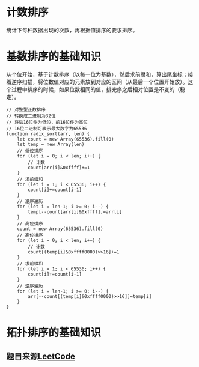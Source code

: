 # 计数排序
统计下每种数据出现的次数，再根据值排序的要求排序。
# 基数排序的基础知识
从个位开始，基于计数排序（以每一位为基数），然后求前缀和，算出尾坐标；接着逆序扫描，将位数值对应的元素放到对应的区间（从最后一个位置开始放）。这个过程中排序的时候，如果位数相同的值，排完序之后相对位置是不变的（稳定）。
```
// 对整型正数排序
// 转换成二进制为32位
// 将后16位作为低位，前16位作为高位
// 16位二进制可表示最大数字为65536
function radix_sort(arr, len) {
    let count = new Array(65536).fill(0)
    let temp = new Array(len)
    // 低位排序
    for (let i = 0; i < len; i++) {
        // 计数
        count[arr[i]&0xffff]+=1
    }
    // 求前缀和
    for (let i = 1; i < 65536; i++) {
        count[i]+=count[i-1]     
    }
    // 逆序遍历
    for (let i = len-1; i >= 0; i--) {
        temp[--count[arr[i]&0xffff]]=arr[i]
    }
    // 高位排序
    count = new Array(65536).fill(0)
    // 高位排序
    for (let i = 0; i < len; i++) {
        // 计数
        count[(temp[i]&0xffff0000)>>16]+=1
    }
    // 求前缀和
    for (let i = 1; i < 65536; i++) {
        count[i]+=count[i-1]     
    }
    // 逆序遍历
    for (let i = len-1; i >= 0; i--) {
        arr[--count[(temp[i]&0xffff0000)>>16]]=temp[i]
    }
}
```
# 拓扑排序的基础知识




## 题目来源[LeetCode](https://leetcode-cn.com/)

